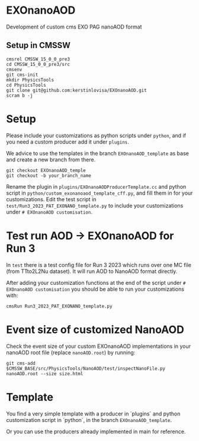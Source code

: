 # EXOnanoAOD
Development of custom cms EXO PAG nanoAOD format


## Setup in CMSSW
```
cmsrel CMSSW_15_0_0_pre3
cd CMSSW_15_0_0_pre3/src
cmsenv
git cms-init
mkdir PhysicsTools
cd PhysicsTools
git clone git@github.com:kerstinlovisa/EXOnanoAOD.git
scram b -j
```

# Setup
Please include your customizations as python scripts under `python`, and if you need a custom producer add it under `plugins`.

We advice to use the templates in the branch `EXOnanoAOD_template` as base and create a new branch from there. 
```
git checkout EXOnanoAOD_temple
git checkout -b your_branch_name
```
Rename the plugin in `plugins/EXOnanoAODProducerTemplate.cc` and python script in `python/custom_exonanoaod_template_cff.py`, and fill them in for your customizations. Edit the test script in `test/Run3_2023_PAT_EXONANO_template.py` to include your customizations under `# EXOnanoAOD customisation`. 

# Test run AOD -> EXOnanoAOD for Run 3
In `test` there is a test config file for Run 3 2023 which runs over one MC file (from TTto2L2Nu dataset). It will run AOD to NanoAOD format directly. 

After adding your customization functions at the end of the script under `# EXOnanoAOD customisation` you should be able to run your customizations with:
```
cmsRun Run3_2023_PAT_EXONANO_template.py
```

# Event size of customized NanoAOD
Check the event size of your custom EXOnanoAOD implementations in your nanoAOD root file (replace `nanoAOD.root`) by running:
```
git cms-add
$CMSSW_BASE/src/PhysicsTools/NanoAOD/test/inspectNanoFile.py nanoAOD.root --size size.html
```

# Template
You find a very simple template with a producer in ´plugins´ and python customization script in ´python´, in the branch `EXOnanoAOD_template`. 

Or you can use the producers already implemented in main for reference.


